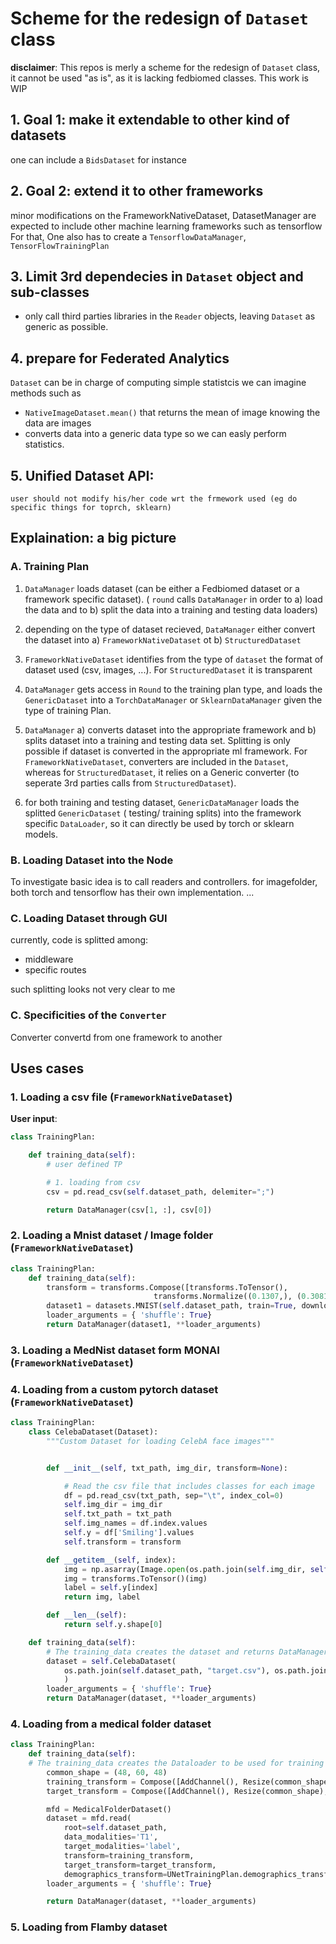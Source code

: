 # Scheme for the redesign of `Dataset` class

**disclaimer**: This repos is merly a scheme for the redesign of `Dataset` class, it cannot be used "as is", as it is lacking fedbiomed classes.
This work is WIP

## 1. Goal 1: make it extendable to other kind of datasets

one can include a `BidsDataset` for instance


## 2. Goal 2: extend it to other frameworks

minor modifications on the FrameworkNativeDataset, DatasetManager are expected to include other machine learning frameworks such as tensorflow
For that, One also has to create a `TensorflowDataManager`, `TensorFlowTrainingPlan`

## 3. Limit 3rd dependecies in `Dataset` object and sub-classes
- only call third parties libraries in the `Reader` objects, leaving `Dataset` as generic as possible.

## 4. prepare for Federated Analytics

`Dataset` can be in charge of computing simple statistcis
we can imagine methods such as
 - `NativeImageDataset.mean()` that returns the mean of image knowing the data are images
 - converts data into a generic data type so we can easly perform statistics.

## 5. Unified  Dataset API:
    user should not modify his/her code wrt the frmework used (eg do specific things for toprch, sklearn)

## Explaination: a big picture

### A. Training Plan
1. `DataManager` loads dataset (can be either a Fedbiomed dataset or a framework specific dataset). ( `round` calls `DataManager` in order to a) load the data and to b) split the data into a training and testing data loaders)

3. depending on the type of dataset recieved, `DataManager` either convert the dataset into a) `FrameworkNativeDataset` ot b) `StructuredDataset`

4. `FrameworkNativeDataset`  identifies from the type of `dataset` the format of dataset used (csv, images, ...). For `StructuredDataset` it is transparent

5. `DataManager` gets access in `Round` to the training plan type, and loads the `GenericDataset` into a `TorchDataManager` or `SklearnDataManager` given the type of training Plan. 

6. `DataManager` a) converts dataset into the appropriate framework and b) splits dataset into a training and testing data set. Splitting is only possible if dataset is converted in the appropriate ml framework.
For `FrameworkNativeDataset`, converters are included in the `Dataset`, whereas for `StructuredDataset`, it relies on a Generic converter (to seperate 3rd parties calls from `StructuredDataset`).

7. for both training and testing dataset, `GenericDataManager` loads the splitted `GenericDataset` ( testing/ training splits) into the framework specific `DataLoader`, so it can directly be used by torch or sklearn models.



### B. Loading Dataset into the Node

To investigate
basic idea is to call readers and controllers.
for imagefolder, both torch and tensorflow has their own implementation. 
...


### C. Loading Dataset through GUI
currently, code is splitted among:
 - middleware
 - specific routes

 such splitting looks not very clear to me

### C. Specificities of the `Converter`

Converter convertd from one framework to another

## Uses cases

### 1. Loading a csv file (`FrameworkNativeDataset`)

**User input**:
```python
class TrainingPlan:

    def training_data(self):
        # user defined TP

        # 1. loading from csv
        csv = pd.read_csv(self.dataset_path, delemiter=";")

        return DataManager(csv[1, :], csv[0])

```

### 2. Loading a Mnist dataset / Image folder (`FrameworkNativeDataset`)


```python
class TrainingPlan:
    def training_data(self):
        transform = transforms.Compose([transforms.ToTensor(),
                                transforms.Normalize((0.1307,), (0.3081,))])
        dataset1 = datasets.MNIST(self.dataset_path, train=True, download=False, transform=transform)
        loader_arguments = { 'shuffle': True}
        return DataManager(dataset1, **loader_arguments)
```

### 3. Loading a MedNist dataset form MONAI (`FrameworkNativeDataset`)


### 4. Loading from a custom pytorch dataset (`FrameworkNativeDataset`)

```python
class TrainingPlan:
    class CelebaDataset(Dataset):
        """Custom Dataset for loading CelebA face images"""


        def __init__(self, txt_path, img_dir, transform=None):

            # Read the csv file that includes classes for each image
            df = pd.read_csv(txt_path, sep="\t", index_col=0)
            self.img_dir = img_dir
            self.txt_path = txt_path
            self.img_names = df.index.values
            self.y = df['Smiling'].values
            self.transform = transform

        def __getitem__(self, index):
            img = np.asarray(Image.open(os.path.join(self.img_dir, self.img_names[index])))
            img = transforms.ToTensor()(img)
            label = self.y[index]
            return img, label

        def __len__(self):
            return self.y.shape[0]

    def training_data(self):
        # The training_data creates the dataset and returns DataManager to be used for training in the general class Torchnn of Fed-BioMed
        dataset = self.CelebaDataset(
            os.path.join(self.dataset_path, "target.csv"), os.path.join(self.dataset_path, "data")
            )
        loader_arguments = { 'shuffle': True}
        return DataManager(dataset, **loader_arguments)

```

### 4. Loading from a medical folder dataset


```python
class TrainingPlan:
    def training_data(self):
    # The training_data creates the Dataloader to be used for training in the general class Torchnn of fedbiomed
        common_shape = (48, 60, 48)
        training_transform = Compose([AddChannel(), Resize(common_shape), NormalizeIntensity(),])
        target_transform = Compose([AddChannel(), Resize(common_shape), AsDiscrete(to_onehot=2)])

        mfd = MedicalFolderDataset()
        dataset = mfd.read(
            root=self.dataset_path,
            data_modalities='T1',
            target_modalities='label',
            transform=training_transform,
            target_transform=target_transform,
            demographics_transform=UNetTrainingPlan.demographics_transform)
        loader_arguments = { 'shuffle': True}

        return DataManager(dataset, **loader_arguments)

```


### 5. Loading from Flamby dataset